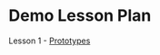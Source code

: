 Demo Lesson Plan
========
Lesson 1 - [Prototypes](https://github.com/bobbravo2/ucf/tree/master/lesson1)